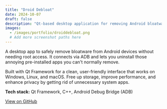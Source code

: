 ```yaml
---
title: "Droid Debloat"
date: 2024-10-07
draft: false
description: "Qt-based desktop application for removing Android bloatware"
images:
  - /images/portfolio/droiddebloat.png
  # Add more screenshot paths here
---
```


A desktop app to safely remove bloatware from Android devices without needing root access. It connects via ADB and lets you uninstall those annoying pre-installed apps you can't normally remove.

Built with Qt Framework for a clean, user-friendly interface that works on Windows, Linux, and macOS. Free up storage, improve performance, and enhance privacy by getting rid of unnecessary system apps.

**Tech stack:** Qt Framework, C++, Android Debug Bridge (ADB)

[View on GitHub](https://github.com/mtm-x/DroidDebloat)

